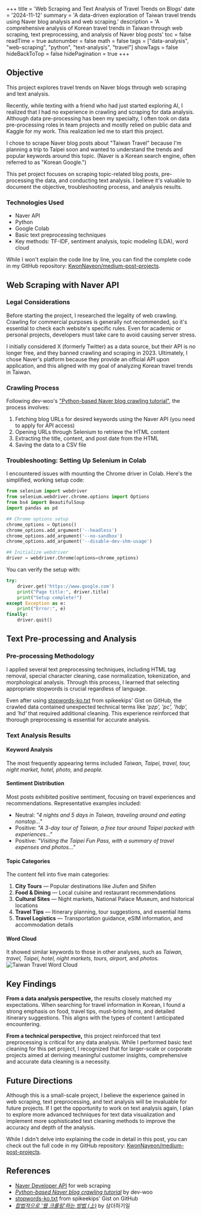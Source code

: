 +++
title = 'Web Scraping and Text Analysis of Travel Trends on Blogs'
date = '2024-11-12'
summary = 'A data-driven exploration of Taiwan travel trends using Naver blog analysis and web scraping.'
description = 'A comprehensive analysis of Korean travel trends in Taiwan through web scraping, text preprocessing, and analysis of Naver blog posts'
toc = false
readTime = true
autonumber = false
math = false
tags = ["data-analysis", "web-scraping", "python", "text-analysis", "travel"]
showTags = false
hideBackToTop = false
hidePagination = true
+++
## Objective

This project explores travel trends on Naver blogs through web scraping and text analysis.

Recently, while texting with a friend who had just started exploring AI, I realized that I had no experience in crawling and scraping for data analysis. Although data pre-processing has been my specialty, I often took on data pre-processing roles in team projects and mostly relied on public data and Kaggle for my work. This realization led me to start this project.

I chose to scrape Naver blog posts about "Taiwan Travel" because I'm planning a trip to Taipei soon and wanted to understand the trends and popular keywords around this topic. (Naver is a Korean search engine, often referred to as "Korean Google.")

This pet project focuses on scraping topic-related blog posts, pre-processing the data, and conducting text analysis. I believe it's valuable to document the objective, troubleshooting process, and analysis results.

### Technologies Used
- Naver API
- Python
- Google Colab
- Basic text preprocessing techniques
- Key methods: TF-IDF, sentiment analysis, topic modeling (LDA), word cloud

While I won't explain the code line by line, you can find the complete code in my GitHub repository: [KwonNayeon/medium-post-projects](https://github.com/KwonNayeon/medium-post-projects/tree/main).

## Web Scraping with Naver API

### Legal Considerations

Before starting the project, I researched the legality of web crawling. Crawling for commercial purposes is generally not recommended, so it's essential to check each website's specific rules. Even for academic or personal projects, developers must take care to avoid causing server stress.

I initially considered X (formerly Twitter) as a data source, but their API is no longer free, and they banned crawling and scraping in 2023. Ultimately, I chose Naver's platform because they provide an official API upon application, and this aligned with my goal of analyzing Korean travel trends in Taiwan.

### Crawling Process

Following dev-woo's ["Python-based Naver blog crawling tutorial"](https://developer-woo.tistory.com/60), the process involves:

1. Fetching blog URLs for desired keywords using the Naver API (you need to apply for API access)
2. Opening URLs through Selenium to retrieve the HTML content
3. Extracting the title, content, and post date from the HTML
4. Saving the data to a CSV file

### Troubleshooting: Setting Up Selenium in Colab

I encountered issues with mounting the Chrome driver in Colab. Here's the simplified, working setup code:

```python
from selenium import webdriver
from selenium.webdriver.chrome.options import Options
from bs4 import BeautifulSoup
import pandas as pd

## Chrome options setup
chrome_options = Options()
chrome_options.add_argument('--headless')
chrome_options.add_argument('--no-sandbox')
chrome_options.add_argument('--disable-dev-shm-usage')

## Initialize webdriver
driver = webdriver.Chrome(options=chrome_options)
```

You can verify the setup with:

```python
try:
    driver.get('https://www.google.com')
    print("Page title:", driver.title)
    print("Setup complete!")
except Exception as e:
    print("Error:", e)
finally:
    driver.quit()
```

## Text Pre-processing and Analysis

### Pre-processing Methodology

I applied several text preprocessing techniques, including HTML tag removal, special character cleaning, case normalization, tokenization, and morphological analysis. Through this process, I learned that selecting appropriate stopwords is crucial regardless of language.

Even after using [stopwords-ko.txt](https://gist.github.com/spikeekips/40eea22ef4a89f629abd87eed535ac6a) from spikeekips' Gist on GitHub, the crawled data contained unexpected technical terms like *'pzp', 'pc', 'hdp',* and *'hd'* that required additional cleaning. This experience reinforced that thorough preprocessing is essential for accurate analysis.

### Text Analysis Results

#### Keyword Analysis
The most frequently appearing terms included *Taiwan, Taipei, travel, tour, night market, hotel, photo,* and *people.*

#### Sentiment Distribution
Most posts exhibited positive sentiment, focusing on travel experiences and recommendations. Representative examples included:
- Neutral: *"4 nights and 5 days in Taiwan, traveling around and eating nonstop…"*
- Positive: *"A 3-day tour of Taiwan, a free tour around Taipei packed with experiences…"*
- Positive: *"Visiting the Taipei Fun Pass, with a summary of travel expenses and photos…"*

#### Topic Categories
The content fell into five main categories:

1. **City Tours** — Popular destinations like Jiufen and Shifen
2. **Food & Dining** — Local cuisine and restaurant recommendations
3. **Cultural Sites** — Night markets, National Palace Museum, and historical locations
4. **Travel Tips** — Itinerary planning, tour suggestions, and essential items
5. **Travel Logistics** — Transportation guidance, eSIM information, and accommodation details

#### Word Cloud

It showed similar keywords to those in other analyses, such as *Taiwan, travel, Taipei, hotel, night markets, tours, airport,* and *photos.*
![Taiwan Travel Word Cloud](/images/wordcloud_taiwan.png)

## Key Findings

**From a data analysis perspective,** the results closely matched my expectations. When searching for travel information in Korean, I found a strong emphasis on food, travel tips, must-bring items, and detailed itinerary suggestions. This aligns with the types of content I anticipated encountering.

**From a technical perspective,** this project reinforced that text preprocessing is critical for any data analysis. While I performed basic text cleaning for this pet project, I recognized that for larger-scale or corporate projects aimed at deriving meaningful customer insights, comprehensive and accurate data cleaning is a necessity.

## Future Directions

Although this is a small-scale project, I believe the experience gained in web scraping, text preprocessing, and text analysis will be invaluable for future projects. If I get the opportunity to work on text analysis again, I plan to explore more advanced techniques for text data visualization and implement more sophisticated text cleaning methods to improve the accuracy and depth of the analysis.

While I didn't delve into explaining the code in detail in this post, you can check out the full code in my GitHub repository: [KwonNayeon/medium-post-projects](https://github.com/KwonNayeon/medium-post-projects/tree/main).

## References

- [Naver Developer API](https://developers.naver.com/main/) for web scraping
- *[Python-based Naver blog crawling tutorial](https://developer-woo.tistory.com/60)* by dev-woo
- [stopwords-ko.txt](https://gist.github.com/spikeekips/40eea22ef4a89f629abd87eed535ac6a) from spikeekips' Gist on GitHub
- *[합법적으로 '웹 크롤링'하는 방법 (上)](https://brunch.co.kr/@8d1b089f514b4d5/33)* by 삼더하기일
